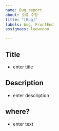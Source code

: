 ```yaml
---
name: Bug report
about: 오류 수정
title: "[Bug]"
labels: bug, FrontEnd
assignees: leewoooo

---
```


## Title

- enter title

## Description

- enter description

## where?

- enter text
